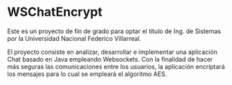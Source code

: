 # WSChatEncrypt
Este es un proyecto de fin de grado para optar el título de Ing. de Sistemas por la Universidad Nacional Federico Villarreal.

El proyecto consiste en analizar, desarrollar e implementar una aplicación Chat basado en Java empleando Websockets. Con la finalidad de hacer más seguras las comunicaciones entre los usuarios, la aplicación encriptará los mensajes para lo cual se empleará el algoritmo AES. 
